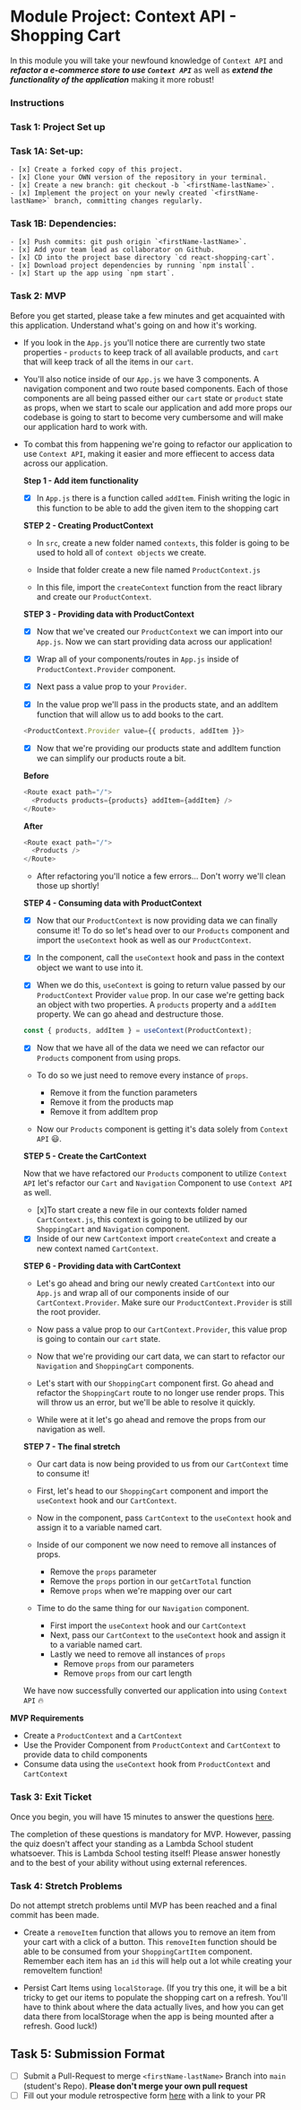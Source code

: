 # Module Project: Context API - Shopping Cart
  In this module you will take your newfound knowledge of `Context API` and ***refactor a e-commerce store to use `Context API`*** as well as ***extend the functionality of the application*** making it more robust!

### Instructions

### Task 1: Project Set up

  ### Task 1A: Set-up:
    - [x] Create a forked copy of this project.
    - [x] Clone your OWN version of the repository in your terminal.
    - [x] Create a new branch: git checkout -b `<firstName-lastName>`.
    - [x] Implement the project on your newly created `<firstName-lastName>` branch, committing changes regularly.

  ### Task 1B: Dependencies:
    - [x] Push commits: git push origin `<firstName-lastName>`.
    - [x] Add your team lead as collaborator on Github.
    - [x] CD into the project base directory `cd react-shopping-cart`.
    - [x] Download project dependencies by running `npm install`.
    - [x] Start up the app using `npm start`.

### Task 2: MVP

Before you get started, please take a few minutes and get acquainted with this application. Understand what's going on and how it's working.

- If you look in the `App.js` you'll notice there are currently two state properties - `products` to keep track of all available products, and `cart` that will keep track of all the items in our `cart`.

- You'll also notice inside of our `App.js` we have 3 components. A navigation component and two route based components. Each of those components are all being passed either our `cart` state or `product` state as props, when we start to scale our application and add more props our codebase is going to start to become very cumbersome and will make our application hard to work with.

- To combat this from happening we're going to refactor our application to use `Context API`, making it easier and more effiecent to access data across our application.

  **Step 1 - Add item functionality**

    - [x] In `App.js` there is a function called `addItem`. Finish writing the logic in this function to be able to add the given item to the shopping cart

  **STEP 2 - Creating ProductContext**

    - In `src`, create a new folder named `contexts`, this folder is going to be used to hold all of `context objects` we create.

    - Inside that folder create a new file named `ProductContext.js`

    - In this file, import the `createContext` function from the react library and create our `ProductContext`.

  **STEP 3 - Providing data with ProductContext**

    - [x] Now that we've created our `ProductContext` we can import into our `App.js`. Now we can start providing data across our application!

    - [x] Wrap all of your components/routes in `App.js` inside of `ProductContext.Provider` component.

    - [x] Next pass a value prop to your `Provider`.

    - [x] In the value prop we'll pass in the products state, and an addItem function that will allow us to add books to the cart.

    ```js
    <ProductContext.Provider value={{ products, addItem }}>
    ```

    - [x] Now that we're providing our products state and addItem function we can simplify our products route a bit.

    **Before**

    ```js
    <Route exact path="/">
      <Products products={products} addItem={addItem} />
    </Route>
    ```

    **After**

    ```js
    <Route exact path="/">
      <Products />
    </Route>
    ```

    - After refactoring you'll notice a few errors... Don't worry we'll clean those up shortly!

  **STEP 4 - Consuming data with ProductContext**

    - [x] Now that our `ProductContext` is now providing data we can finally consume it! To do so let's head over to our `Products` component and import the `useContext` hook as well as our `ProductContext`.

    - [x] In the component, call the `useContext` hook and pass in the context object we want to use into it.

    - [x] When we do this, `useContext` is going to return value passed by our `ProductContext` Provider `value` prop. In our case we're getting back an object with two properties. A `products` property and a `addItem` property. We can go ahead and destructure those.

    ```js
    const { products, addItem } = useContext(ProductContext);
    ```

    - [x] Now that we have all of the data we need we can refactor our `Products` component from using props.

    - To do so we just need to remove every instance of `props`.

      - Remove it from the function parameters
      - Remove it from the products map
      - Remove it from addItem prop

    - Now our `Products` component is getting it's data solely from `Context API` 😃.

  **STEP 5 - Create the CartContext**

    Now that we have refactored our `Products` component to utilize `Context API` let's refactor our `Cart` and `Navigation` Component to use `Context API` as well.

    - [x]To start create a new file in our contexts folder named `CartContext.js`, this context is going to be utilized by our `ShoppingCart` and `Navigation` component.

    - [x] Inside of our new `CartContext` import `createContext` and create a new context named `CartContext`.

  **STEP 6 - Providing data with CartContext**

    - Let's go ahead and bring our newly created `CartContext` into our `App.js` and wrap all of our components inside of our `CartContext.Provider`. Make sure our `ProductContext.Provider` is still the root provider.

    - Now pass a value prop to our `CartContext.Provider`, this value prop is going to contain our `cart` state.

    - Now that we're providing our cart data, we can start to refactor our `Navigation` and `ShoppingCart` components.

    - Let's start with our `ShoppingCart` component first. Go ahead and refactor the `ShoppingCart` route to no longer use render props. This will throw us an error, but we'll be able to resolve it quickly.

    - While were at it let's go ahead and remove the props from our navigation as well.

  **STEP 7 - The final stretch**

    - Our cart data is now being provided to us from our `CartContext` time to consume it!

    - First, let's head to our `ShoppingCart` component and import the `useContext` hook and our `CartContext`.

    - Now in the component, pass `CartContext` to the `useContext` hook and assign it to a variable named cart.

    - Inside of our component we now need to remove all instances of props.

      - Remove the `props` parameter
      - Remove the `props` portion in our `getCartTotal` function
      - Remove `props` when we're mapping over our cart

    - Time to do the same thing for our `Navigation` component.
      - First import the `useContext` hook and our `CartContext`
      - Next, pass our `CartContext` to the `useContext` hook and assign it to a variable named cart.
      - Lastly we need to remove all instances of `props`
        - Remove `props` from our parameters
        - Remove `props` from our cart length

    We have now successfully converted our application into using `Context API` 🔥

**MVP Requirements**

- Create a `ProductContext` and a `CartContext`
- Use the Provider Component from `ProductContext` and `CartContext` to provide data to child components
- Consume data using the `useContext` hook from `ProductContext` and `CartContext`

### Task 3: Exit Ticket

Once you begin, you will have 15 minutes to answer the questions [here](https://app.codesignal.com/public-test/eJHwQzsFKWH4Adq7T/rkYPaoSnvo3y8t).

The completion of these questions is mandatory for MVP. However, passing the quiz doesn't affect your standing as a Lambda School student whatsoever. This is Lambda School testing itself! Please answer honestly and to the best of your ability without using external references.

### Task 4: Stretch Problems

Do not attempt stretch problems until MVP has been reached and a final commit has been made.

- Create a `removeItem` function that allows you to remove an item from your cart with a click of a button. This `removeItem` function should be able to be consumed from your `ShoppingCartItem` component.
  Remember each item has an `id` this will help out a lot while creating your removeItem function!

- Persist Cart Items using `localStorage`. (If you try this one, it will be a bit tricky to get our items to populate the shopping cart on a refresh. You'll have to think about where the data actually lives, and how you can get data there from localStorage when the app is being mounted after a refresh. Good luck!)

## Task 5: Submission Format
* [ ] Submit a Pull-Request to merge `<firstName-lastName>` Branch into `main` (student's  Repo). **Please don't merge your own pull request**
* [ ] Fill out your module retrospective form [here](https://forms.lambdaschool.com/module-retrospective) with a link to your PR
